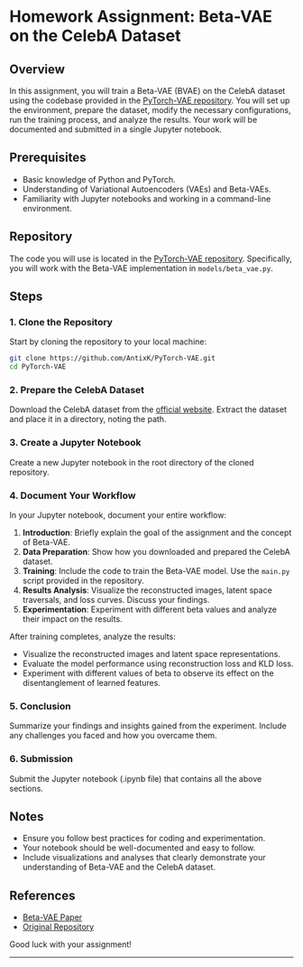 # Homework Assignment: Beta-VAE on the CelebA Dataset

## Overview

In this assignment, you will train a Beta-VAE (BVAE) on the CelebA dataset using the codebase provided in the [PyTorch-VAE repository](https://github.com/AntixK/PyTorch-VAE). You will set up the environment, prepare the dataset, modify the necessary configurations, run the training process, and analyze the results. Your work will be documented and submitted in a single Jupyter notebook.

## Prerequisites

- Basic knowledge of Python and PyTorch.
- Understanding of Variational Autoencoders (VAEs) and Beta-VAEs.
- Familiarity with Jupyter notebooks and working in a command-line environment.

## Repository

The code you will use is located in the [PyTorch-VAE repository](https://github.com/AntixK/PyTorch-VAE). Specifically, you will work with the Beta-VAE implementation in `models/beta_vae.py`.

## Steps

### 1. Clone the Repository

Start by cloning the repository to your local machine:

```bash
git clone https://github.com/AntixK/PyTorch-VAE.git
cd PyTorch-VAE
```

### 2. Prepare the CelebA Dataset

Download the CelebA dataset from the [official website](http://mmlab.ie.cuhk.edu.hk/projects/CelebA.html). Extract the dataset and place it in a directory, noting the path.


### 3. Create a Jupyter Notebook

Create a new Jupyter notebook in the root directory of the cloned repository. 



### 4. Document Your Workflow

In your Jupyter notebook, document your entire workflow:

1. **Introduction**: Briefly explain the goal of the assignment and the concept of Beta-VAE.
2. **Data Preparation**: Show how you downloaded and prepared the CelebA dataset.
3. **Training**: Include the code to train the Beta-VAE model. Use the `main.py` script provided in the repository.
4. **Results Analysis**: Visualize the reconstructed images, latent space traversals, and loss curves. Discuss your findings.
5. **Experimentation**: Experiment with different beta values and analyze their impact on the results.


After training completes, analyze the results:

- Visualize the reconstructed images and latent space representations.
- Evaluate the model performance using reconstruction loss and KLD loss.
- Experiment with different values of beta to observe its effect on the disentanglement of learned features.

### 5. Conclusion

Summarize your findings and insights gained from the experiment. Include any challenges you faced and how you overcame them.

### 6. Submission

Submit the Jupyter notebook (.ipynb file) that contains all the above sections.

## Notes

- Ensure you follow best practices for coding and experimentation.
- Your notebook should be well-documented and easy to follow.
- Include visualizations and analyses that clearly demonstrate your understanding of Beta-VAE and the CelebA dataset.

## References

- [Beta-VAE Paper](https://openreview.net/forum?id=Sy2fzU9gl)
- [Original Repository](https://github.com/AntixK/PyTorch-VAE)

Good luck with your assignment!

---
